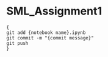 # SML_Assignment1
```
{
git add {notebook name}.ipynb
git commit -m "{commit message}"
git push
}
```
